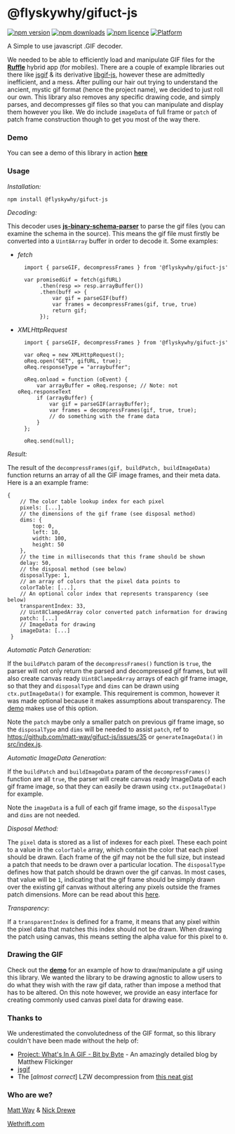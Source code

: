 # @flyskywhy/gifuct-js

[![npm version](http://img.shields.io/npm/v/@flyskywhy/gifuct-js.svg?style=flat-square)](https://npmjs.org/package/@flyskywhy/gifuct-js "View this project on npm")
[![npm downloads](http://img.shields.io/npm/dm/@flyskywhy/gifuct-js.svg?style=flat-square)](https://npmjs.org/package/@flyskywhy/gifuct-js "View this project on npm")
[![npm licence](http://img.shields.io/npm/l/@flyskywhy/gifuct-js.svg?style=flat-square)](https://npmjs.org/package/@flyskywhy/gifuct-js "View this project on npm")
[![Platform](https://img.shields.io/badge/platform-ios%20%7C%20android%20%7C%20web-989898.svg?style=flat-square)](https://npmjs.org/package/@flyskywhy/gifuct-js "View this project on npm")

A Simple to use javascript .GIF decoder.

We needed to be able to efficiently load and manipulate GIF files for the **[Ruffle][1]** hybrid app (for mobiles). There are a couple of example libraries out there like [jsgif][2] & its derivative [libgif-js][3], however these are admittedly inefficient, and a mess. After pulling our hair out trying to understand the ancient, mystic gif format (hence the project name), we decided to just roll our own. This library also removes any specific drawing code, and simply parses, and decompresses gif files so that you can manipulate and display them however you like. We do include `imageData` of full frame or `patch` of patch frame construction though to get you most of the way there.

### Demo

You can see a demo of this library in action **[here][4]**

### Usage

_Installation:_

    npm install @flyskywhy/gifuct-js

_Decoding:_

This decoder uses **[js-binary-schema-parser][5]** to parse the gif files (you can examine the schema in the source). This means the gif file must firstly be converted into a `Uint8Array` buffer in order to decode it. Some examples:

- _fetch_

        import { parseGIF, decompressFrames } from '@flyskywhy/gifuct-js'

        var promisedGif = fetch(gifURL)
             .then(resp => resp.arrayBuffer())
             .then(buff => {
                 var gif = parseGIF(buff)
                 var frames = decompressFrames(gif, true, true)
                 return gif;
             });

- _XMLHttpRequest_

        import { parseGIF, decompressFrames } from '@flyskywhy/gifuct-js'

        var oReq = new XMLHttpRequest();
        oReq.open("GET", gifURL, true);
        oReq.responseType = "arraybuffer";

        oReq.onload = function (oEvent) {
            var arrayBuffer = oReq.response; // Note: not oReq.responseText
            if (arrayBuffer) {
                var gif = parseGIF(arrayBuffer);
                var frames = decompressFrames(gif, true, true);
                // do something with the frame data
            }
        };

        oReq.send(null);

_Result:_

The result of the `decompressFrames(gif, buildPatch, buildImageData)` function returns an array of all the GIF image frames, and their meta data. Here is a an example frame:

    {
        // The color table lookup index for each pixel
        pixels: [...],
        // the dimensions of the gif frame (see disposal method)
        dims: {
            top: 0,
            left: 10,
            width: 100,
            height: 50
        },
        // the time in milliseconds that this frame should be shown
        delay: 50,
        // the disposal method (see below)
        disposalType: 1,
        // an array of colors that the pixel data points to
        colorTable: [...],
        // An optional color index that represents transparency (see below)
        transparentIndex: 33,
        // Uint8ClampedArray color converted patch information for drawing
        patch: [...]
        // ImageData for drawing
        imageData: [...]
     }

_Automatic Patch Generation:_

If the `buildPatch` param of the `decompressFrames()` function is `true`, the parser will not only return the parsed and decompressed gif frames, but will also create canvas ready `Uint8ClampedArray` arrays of each gif frame image, so that they and `disposalType` and `dims` can be drawn using `ctx.putImageData()` for example. This requirement is common, however it was made optional because it makes assumptions about transparency. The [demo][4] makes use of this option.

Note the `patch` maybe only a smaller patch on previous gif frame image, so the `disposalType` and `dims` will be needed to assist `patch`, ref to <https://github.com/matt-way/gifuct-js/issues/35> or `generateImageData()` in [src/index.js](src/index.js).

_Automatic ImageData Generation:_

If the `buildPatch` and `buildImageData` param of the `decompressFrames()` function are all `true`, the parser will create canvas ready ImageData of each gif frame image, so that they can easily be drawn using `ctx.putImageData()` for example.

Note the `imageData` is a full of each gif frame image, so the `disposalType` and `dims` are not needed.


_Disposal Method:_

The `pixel` data is stored as a list of indexes for each pixel. These each point to a value in the `colorTable` array, which contain the color that each pixel should be drawn. Each frame of the gif may not be the full size, but instead a patch that needs to be drawn over a particular location. The `disposalType` defines how that patch should be drawn over the gif canvas. In most cases, that value will be `1`, indicating that the gif frame should be simply drawn over the existing gif canvas without altering any pixels outside the frames patch dimensions. More can be read about this [here][6].

_Transparency:_

If a `transparentIndex` is defined for a frame, it means that any pixel within the pixel data that matches this index should not be drawn. When drawing the patch using canvas, this means setting the alpha value for this pixel to `0`.

### Drawing the GIF

Check out the **[demo][4]** for an example of how to draw/manipulate a gif using this library. We wanted the library to be drawing agnostic to allow users to do what they wish with the raw gif data, rather than impose a method that has to be altered. On this note however, we provide an easy interface for creating commonly used canvas pixel data for drawing ease.

### Thanks to

We underestimated the convolutedness of the GIF format, so this library couldn't have been made without the help of:

- [Project: What's In A GIF - Bit by Byte][7] - An amazingly detailed blog by Matthew Flickinger
- [jsgif][2]
- The [*almost correct*] LZW decompression from [this neat gist][8]

### Who are we?

[Matt Way][9] & [Nick Drewe][10]

[Wethrift.com][11]

[1]: https://www.producthunt.com/posts/ruffle
[2]: http://slbkbs.org/jsgif/
[3]: https://github.com/buzzfeed/libgif-js
[4]: http://matt-way.github.io/gifuct-js/
[5]: https://github.com/matt-way/jsBinarySchemaParser
[6]: http://www.matthewflickinger.com/lab/whatsinagif/animation_and_transparency.asp
[7]: http://www.matthewflickinger.com/lab/whatsinagif/index.html
[8]: https://gist.github.com/devunwired/4479231
[9]: https://twitter.com/_MattWay
[10]: https://twitter.com/nickdrewe
[11]: https://wethrift.com

